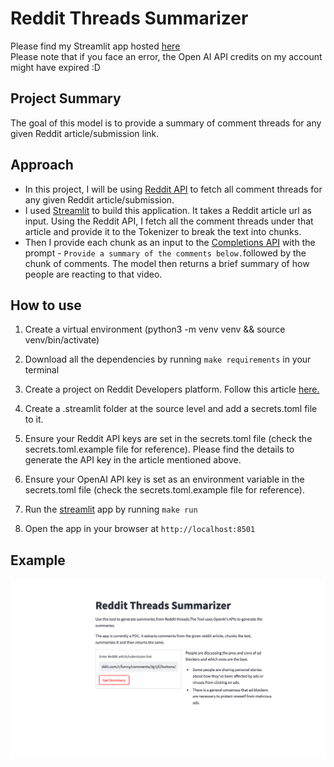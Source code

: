 # Reddit Threads Summarizer

Please find my Streamlit app hosted [here](https://iprinka-comments-summary-ml-project-app-xobtj4.streamlit.app/)
<br/>
Please note that if you face an error, the Open AI API credits on my account might have expired :D

## Project Summary

The goal of this model is to provide a summary of comment threads for any given Reddit article/submission link.

## Approach

* In this project, I will be using [Reddit API](https://www.reddit.com/dev/api) to fetch all comment threads for any given Reddit article/submission.
* I used [Streamlit](https://streamlit.io/) to build this application. It takes a Reddit article url as input. Using the Reddit API, I fetch all the comment threads under that article and provide it to the Tokenizer to break the text into chunks.
* Then I provide each chunk as an input to the [Completions API](https://platform.openai.com/docs/guides/completion/introduction) with the prompt - `Provide a summary of the comments below.`followed by the chunk of comments. The model then returns a brief summary of how people are reacting to that video.

## How to use

1. Create a virtual environment (python3 -m venv venv && source venv/bin/activate)

2. Download all the dependencies by running `make requirements` in your terminal

3. Create a project on Reddit Developers platform. Follow this article [here.](https://towardsdatascience.com/how-to-use-the-reddit-api-in-python-5e05ddfd1e5c)

4. Create a .streamlit folder at the source level and add a secrets.toml file to it.

5. Ensure your Reddit API keys are set in the secrets.toml file (check the secrets.toml.example file for reference). Please find the details to generate the API key in the article mentioned above.

6. Ensure your OpenAI API key is set as an environment variable in the secrets.toml file (check the secrets.toml.example file for reference).

7. Run the [streamlit](https://streamlit.io/) app by running `make run`

8. Open the app in your browser at `http://localhost:8501`

## Example

![alt text](https://github.com/iPrinka/qa-summarizer/blob/main/assets/reddit-summarizer.png?raw=true)

